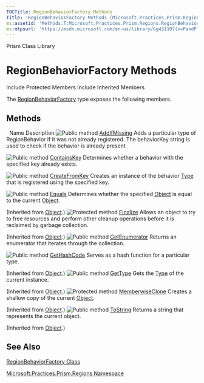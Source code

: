 ```yaml
---
TOCTitle: RegionBehaviorFactory Methods
Title: 'RegionBehaviorFactory Methods (Microsoft.Practices.Prism.Regions)'
ms:assetid: 'Methods.T:Microsoft.Practices.Prism.Regions.RegionBehaviorFactory'
ms:mtpsurl: 'https://msdn.microsoft.com/en-us/library/Gg431107(v=PandP.50)'
---
```


Prism Class Library

RegionBehaviorFactory Methods
=============================

Include Protected Members
Include Inherited Members

The [RegionBehaviorFactory](https://msdn.microsoft.com/t:microsoft.practices.prism.regions.regionbehaviorfactory) type exposes the following members.

Methods
-------

<span id="methodTableToggle"></span>
 
Name
Description
![](https://msdn.microsoft.com/en-us/Gg431107.pubmethod(en-us,PandP.50).gif "Public method")
[AddIfMissing](https://msdn.microsoft.com/m:microsoft.practices.prism.regions.regionbehaviorfactory.addifmissing(system.string%2csystem.type))
Adds a particular type of RegionBehavior if it was not already registered. The behaviorKey string is used to check if the behavior is already present

![](https://msdn.microsoft.com/en-us/Gg431107.pubmethod(en-us,PandP.50).gif "Public method")
[ContainsKey](https://msdn.microsoft.com/m:microsoft.practices.prism.regions.regionbehaviorfactory.containskey(system.string))
Determines whether a behavior with the specified key already exists.

![](https://msdn.microsoft.com/en-us/Gg431107.pubmethod(en-us,PandP.50).gif "Public method")
[CreateFromKey](https://msdn.microsoft.com/m:microsoft.practices.prism.regions.regionbehaviorfactory.createfromkey(system.string))
Creates an instance of the behavior [Type](http://msdn2.microsoft.com/en-us/library/42892f65) that is registered using the specified key.

![](https://msdn.microsoft.com/en-us/Gg431107.pubmethod(en-us,PandP.50).gif "Public method")
[Equals](http://msdn2.microsoft.com/en-us/library/bsc2ak47)
Determines whether the specified [Object](http://msdn2.microsoft.com/en-us/library/e5kfa45b) is equal to the current [Object](http://msdn2.microsoft.com/en-us/library/e5kfa45b).

(Inherited from [Object](http://msdn2.microsoft.com/en-us/library/e5kfa45b).)
![](https://msdn.microsoft.com/en-us/Gg431107.protmethod(en-us,PandP.50).gif "Protected method")
[Finalize](http://msdn2.microsoft.com/en-us/library/4k87zsw7)
Allows an object to try to free resources and perform other cleanup operations before it is reclaimed by garbage collection.

(Inherited from [Object](http://msdn2.microsoft.com/en-us/library/e5kfa45b).)
![](https://msdn.microsoft.com/en-us/Gg431107.pubmethod(en-us,PandP.50).gif "Public method")
[GetEnumerator](https://msdn.microsoft.com/m:microsoft.practices.prism.regions.regionbehaviorfactory.getenumerator)
Returns an enumerator that iterates through the collection.

![](https://msdn.microsoft.com/en-us/Gg431107.pubmethod(en-us,PandP.50).gif "Public method")
[GetHashCode](http://msdn2.microsoft.com/en-us/library/zdee4b3y)
Serves as a hash function for a particular type.

(Inherited from [Object](http://msdn2.microsoft.com/en-us/library/e5kfa45b).)
![](https://msdn.microsoft.com/en-us/Gg431107.pubmethod(en-us,PandP.50).gif "Public method")
[GetType](http://msdn2.microsoft.com/en-us/library/dfwy45w9)
Gets the [Type](http://msdn2.microsoft.com/en-us/library/42892f65) of the current instance.

(Inherited from [Object](http://msdn2.microsoft.com/en-us/library/e5kfa45b).)
![](https://msdn.microsoft.com/en-us/Gg431107.protmethod(en-us,PandP.50).gif "Protected method")
[MemberwiseClone](http://msdn2.microsoft.com/en-us/library/57ctke0a)
Creates a shallow copy of the current [Object](http://msdn2.microsoft.com/en-us/library/e5kfa45b).

(Inherited from [Object](http://msdn2.microsoft.com/en-us/library/e5kfa45b).)
![](https://msdn.microsoft.com/en-us/Gg431107.pubmethod(en-us,PandP.50).gif "Public method")
[ToString](http://msdn2.microsoft.com/en-us/library/7bxwbwt2)
Returns a string that represents the current object.

(Inherited from [Object](http://msdn2.microsoft.com/en-us/library/e5kfa45b).)

See Also
--------

<span id="seeAlsoToggle"></span>
[RegionBehaviorFactory Class](https://msdn.microsoft.com/t:microsoft.practices.prism.regions.regionbehaviorfactory)

[Microsoft.Practices.Prism.Regions Namespace](https://msdn.microsoft.com/n:microsoft.practices.prism.regions)
